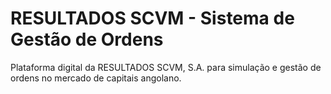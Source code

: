 # RESULTADOS SCVM - Sistema de Gestão de Ordens

Plataforma digital da RESULTADOS SCVM, S.A. para simulação e gestão de ordens no mercado de capitais angolano.
